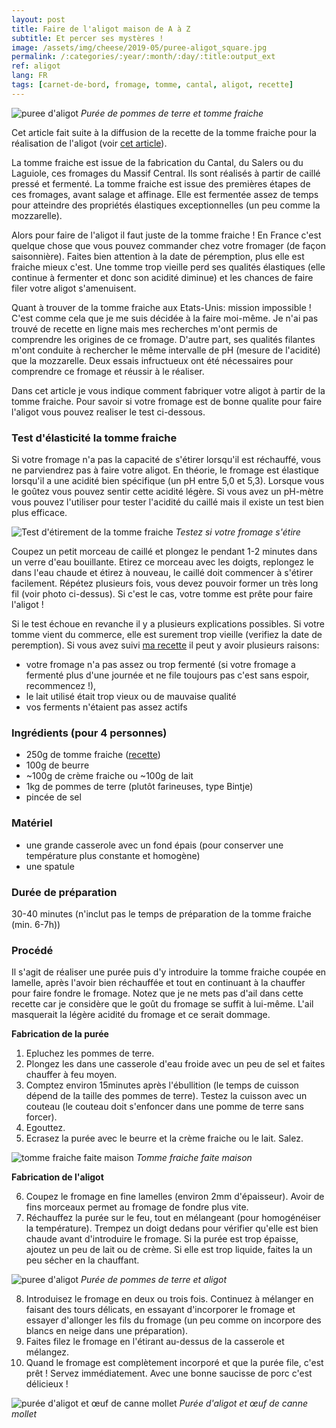 ```yaml
---
layout: post
title: Faire de l'aligot maison de A à Z
subtitle: Et percer ses mystères !
image: /assets/img/cheese/2019-05/puree-aligot_square.jpg
permalink: /:categories/:year/:month/:day/:title:output_ext
ref: aligot
lang: FR
tags: [carnet-de-bord, fromage, tomme, cantal, aligot, recette]
---
```


![puree d'aligot]({{site.baseurl}}/assets/img/cheese/2019-05/puree-tomme-fraiche.jpg)
*Purée de pommes de terre et tomme fraiche*

<!--excerpt.start-->
Cet article fait suite à la diffusion de la recette de la tomme fraiche pour la réalisation de l'aligot (voir [cet article]({{site.baseurl}}/2019/05/14/tomme-fraiche.html)).

La tomme fraiche est issue de la fabrication du Cantal, du Salers ou du Laguiole, ces fromages du Massif Central.
Ils sont réalisés à partir de caillé pressé et fermenté. 
La tomme fraiche est issue des premières étapes de ces fromages, avant salage et affinage. 
Elle est fermentée assez de temps pour atteindre des propriétés élastiques exceptionnelles (un peu comme la mozzarelle).
<!--excerpt.end-->

Alors pour faire de l'aligot il faut juste de la tomme fraiche ! 
En France c'est quelque chose que vous pouvez commander chez votre fromager (de façon saisonnière).
Faites bien attention à la date de péremption, plus elle est fraiche mieux c'est. 
Une tomme trop vieille perd ses qualités élastiques (elle continue à fermenter et donc son acidité diminue) et les chances de faire filer votre aligot s'amenuisent.

Quant à trouver de la tomme fraiche aux Etats-Unis: mission impossible !
C'est comme cela que je me suis décidée à la faire moi-même.
Je n'ai pas trouvé de recette en ligne mais mes recherches m'ont permis de comprendre les origines de ce fromage. 
D'autre part, ses qualités filantes m'ont conduite à rechercher le même intervalle de pH (mesure de l'acidité) que la mozzarelle.
Deux essais infructueux ont été nécessaires pour comprendre ce fromage et réussir à le réaliser.

Dans cet article je vous indique comment fabriquer votre aligot à partir de la tomme fraiche.
Pour savoir si votre fromage est de bonne qualite pour faire l'aligot vous pouvez realiser le test ci-dessous.


### Test d'élasticité la tomme fraiche

Si votre fromage n'a pas la capacité de s'étirer lorsqu'il est réchauffé, vous ne parviendrez pas à faire votre aligot.
En théorie, le fromage est élastique lorsqu'il a une acidité bien spécifique (un pH entre 5,0 et 5,3). 
Lorsque vous le goûtez vous pouvez sentir cette acidité légère.
Si vous avez un pH-mètre vous pouvez l'utiliser pour tester l'acidité du caillé mais il existe un test bien plus efficace.

![Test d'étirement de la tomme fraiche]({{site.baseurl}}/assets/img/cheese/2019-05/stretch-curd-aligot.jpg)
*Testez si votre fromage s'étire*

Coupez un petit morceau de caillé et plongez le pendant 1-2 minutes dans un verre d'eau bouillante.
Etirez ce morceau avec les doigts, replongez le dans l'eau chaude et étirez à nouveau, le caillé doit commencer à s'étirer facilement.
Répétez plusieurs fois, vous devez pouvoir former un très long fil (voir photo ci-dessus).
Si c'est le cas, votre tomme est prête pour faire l'aligot !

Si le test échoue en revanche il y a plusieurs explications possibles.
Si votre tomme vient du commerce, elle est surement trop vieille (verifiez la date de peremption).
Si vous avez suivi [ma recette]({{site.baseurl}}/2019/05/14/tomme-fraiche.html) il peut y avoir plusieurs raisons:
- votre fromage n'a pas assez ou trop fermenté (si votre fromage a fermenté plus d'une journée et ne file toujours pas c'est sans espoir, recommencez !),
- le lait utilisé était trop vieux ou de mauvaise qualité
- vos ferments n'étaient pas assez actifs


### Ingrédients (pour 4 personnes)

- 250g de tomme fraiche ([recette]({{site.baseurl}}/2019/05/14/tomme-fraiche.html))
- 100g de beurre
- ~100g de crème fraiche ou ~100g de lait
- 1kg de pommes de terre (plutôt farineuses, type Bintje)
- pincée de sel

### Matériel

- une grande casserole avec un fond épais (pour conserver une température plus constante et homogène)
- une spatule

### Durée de préparation

30-40 minutes (n'inclut pas le temps de préparation de la tomme fraiche (min. 6-7h))

### Procédé

Il s'agit de réaliser une purée puis d'y introduire la tomme fraiche coupée en lamelle, après l'avoir bien réchauffée et tout en continuant à la chauffer pour faire fondre le fromage.
Notez que je ne mets pas d'ail dans cette recette car je considère que le goût du fromage se suffit à lui-même. 
L'ail masquerait la légère acidité du fromage et ce serait dommage.

**Fabrication de la purée**

1. Epluchez les pommes de terre.
2. Plongez les dans une casserole d'eau froide avec un peu de sel et faites chauffer à feu moyen.
3. Comptez environ 15minutes après l'ébullition (le temps de cuisson dépend de la taille des pommes de terre). Testez la cuisson avec un couteau (le couteau doit s'enfoncer dans une pomme de terre sans forcer).
4. Egouttez. 
5. Ecrasez la purée avec le beurre et la crème fraiche ou le lait. Salez.

![tomme fraiche faite maison]({{site.baseurl}}/assets/img/cheese/2019-04/fresh-tomme_cut.jpg)
*Tomme fraiche faite maison*

**Fabrication de l'aligot**

6. Coupez le fromage en fine lamelles (environ 2mm d'épaisseur). Avoir de fins morceaux permet au fromage de fondre plus vite.
7. Réchauffez la purée sur le feu, tout en mélangeant (pour homogénéiser la température). Trempez un doigt dedans pour vérifier qu'elle est bien chaude avant d'introduire le fromage.
Si la purée est trop épaisse, ajoutez un peu de lait ou de crème. Si elle est trop liquide, faites la un peu sécher en la chauffant.

![puree d'aligot]({{site.baseurl}}/assets/img/cheese/2019-05/puree-aligot.jpg)
*Purée de pommes de terre et aligot*

8. Introduisez le fromage en deux ou trois fois. Continuez à mélanger en faisant des tours délicats, en essayant d'incorporer le fromage et essayer d'allonger les fils du fromage (un peu comme on incorpore des blancs en neige dans une préparation).
9. Faites filez le fromage en l'étirant au-dessus de la casserole et mélangez.
10. Quand le fromage est complètement incorporé et que la purée file, c'est prêt ! Servez immédiatement. Avec une bonne saucisse de porc c'est délicieux !


![purée d'aligot et œuf de canne mollet]({{site.baseurl}}/assets/img/cheese/2019-05/puree-aligot-2.jpg)
*Purée d'aligot et œuf de canne mollet*
